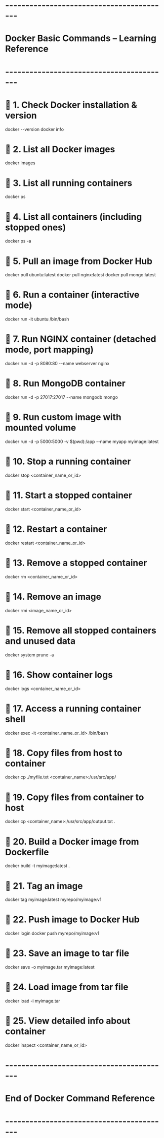 # -----------------------------------------
# Docker Basic Commands – Learning Reference
# -----------------------------------------

# 🧩 1. Check Docker installation & version
docker --version
docker info

# 🧩 2. List all Docker images
docker images

# 🧩 3. List all running containers
docker ps

# 🧩 4. List all containers (including stopped ones)
docker ps -a

# 🧩 5. Pull an image from Docker Hub
docker pull ubuntu:latest
docker pull nginx:latest
docker pull mongo:latest

# 🧩 6. Run a container (interactive mode)
docker run -it ubuntu /bin/bash

# 🧩 7. Run NGINX container (detached mode, port mapping)
docker run -d -p 8080:80 --name webserver nginx

# 🧩 8. Run MongoDB container
docker run -d -p 27017:27017 --name mongodb mongo

# 🧩 9. Run custom image with mounted volume
docker run -d -p 5000:5000 -v $(pwd):/app --name myapp myimage:latest

# 🧩 10. Stop a running container
docker stop <container_name_or_id>

# 🧩 11. Start a stopped container
docker start <container_name_or_id>

# 🧩 12. Restart a container
docker restart <container_name_or_id>

# 🧩 13. Remove a stopped container
docker rm <container_name_or_id>

# 🧩 14. Remove an image
docker rmi <image_name_or_id>

# 🧩 15. Remove all stopped containers and unused data
docker system prune -a

# 🧩 16. Show container logs
docker logs <container_name_or_id>

# 🧩 17. Access a running container shell
docker exec -it <container_name_or_id> /bin/bash

# 🧩 18. Copy files from host to container
docker cp ./myfile.txt <container_name>:/usr/src/app/

# 🧩 19. Copy files from container to host
docker cp <container_name>:/usr/src/app/output.txt .

# 🧩 20. Build a Docker image from Dockerfile
docker build -t myimage:latest .

# 🧩 21. Tag an image
docker tag myimage:latest myrepo/myimage:v1

# 🧩 22. Push image to Docker Hub
docker login
docker push myrepo/myimage:v1

# 🧩 23. Save an image to tar file
docker save -o myimage.tar myimage:latest

# 🧩 24. Load image from tar file
docker load -i myimage.tar

# 🧩 25. View detailed info about container
docker inspect <container_name_or_id>

# -----------------------------------------
# End of Docker Command Reference
# -----------------------------------------


